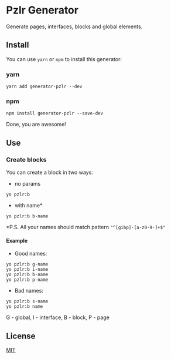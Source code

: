 Pzlr Generator
==============

Generate pages, interfaces, blocks and global elements.

## Install

You can use `yarn` or `npm` to install this generator:

### yarn
```
yarn add generator-pzlr --dev
```

### npm
```
npm install generator-pzlr --save-dev
```

Done, you are awesome!

## Use

### Create blocks

You can create a block in two ways:

* no params

```
yo pzlr:b
```

* with name*

```
yo pzlr:b b-name
```

*P.S. All your names should match pattern `"^[gibp]-[a-z0-9-]+$"`

#### Example

* Good names:

```
yo pzlr:b g-name
yo pzlr:b i-name
yo pzlr:b b-name
yo pzlr:b p-name
```

* Bad names:

```
yo pzlr:b s-name
yo pzlr:b name
```

G - global, I - interface, B - block, P - page

## License

[MIT](https://github.com/pzlr/generator-pzlr/blob/master/LICENSE)

